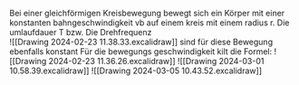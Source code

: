 Bei einer gleichförmigen Kreisbewegung bewegt sich ein Körper mit einer konstanten bahngeschwindigkeit vb auf einem kreis mit einem radius r.  Die umlaufdauer T bzw. Die Drehfrequenz  
![[Drawing 2024-02-23 11.38.33.excalidraw]]
sind für diese Bewegung ebenfalls konstant 
Für die bewegungs geschwindigkeit kilt die Formel:
![[Drawing 2024-02-23 11.36.26.excalidraw]]
![[Drawing 2024-03-01 10.58.39.excalidraw]]
![[Drawing 2024-03-05 10.43.52.excalidraw]]